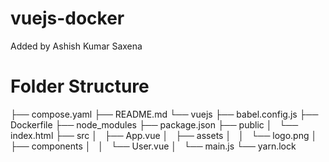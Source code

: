 # vuejs-docker

Added by Ashish Kumar Saxena
# Folder Structure


├── compose.yaml
├── README.md
└── vuejs
    ├── babel.config.js
    ├── Dockerfile
    ├── node_modules
    ├── package.json
    ├── public
    │   └── index.html
    ├── src
    │   ├── App.vue
    │   ├── assets
    │   │   └── logo.png
    │   ├── components
    │   │   └── User.vue
    │   └── main.js
    └── yarn.lock
